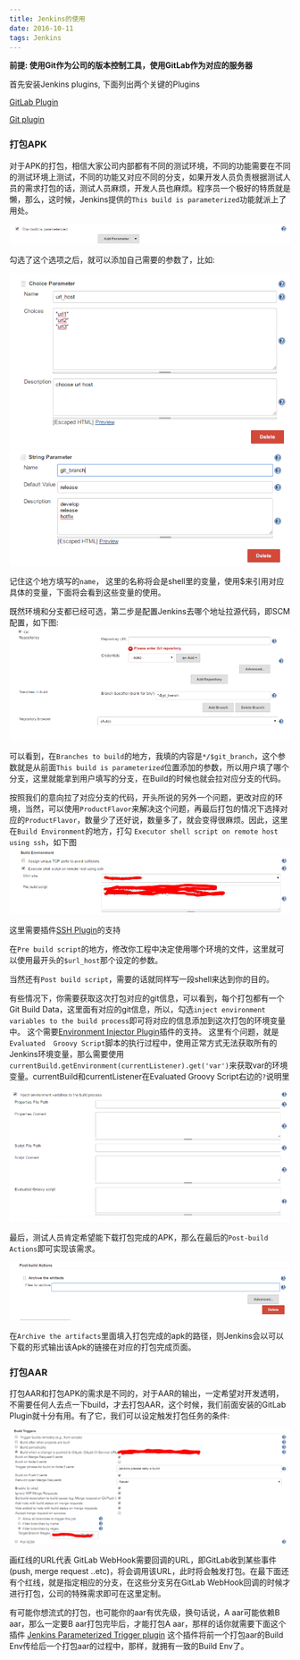 ```yaml
---
title: Jenkins的使用
date: 2016-10-11
tags: Jenkins
---
```


**前提: 使用Git作为公司的版本控制工具，使用GitLab作为对应的服务器**

首先安装Jenkins plugins, 下面列出两个关键的Plugins

[GitLab Plugin](https://wiki.jenkins-ci.org/display/JENKINS/GitLab+Plugin)

[Git plugin](https://wiki.jenkins-ci.org/display/JENKINS/Git+Plugin)

### 打包APK

对于APK的打包，相信大家公司内部都有不同的测试环境，不同的功能需要在不同的测试环境上测试，不同的功能又对应不同的分支，如果开发人员负责根据测试人员的需求打包的话，测试人员麻烦，开发人员也麻烦。程序员一个极好的特质就是懒，那么，这时候，Jenkins提供的`This build is parameterized`功能就派上了用处。

![](/img/jenkins/build_params.png)

勾选了这个选项之后，就可以添加自己需要的参数了，比如:

![测试环境地址 ](/img/jenkins/url.png)
![git的分支名称](/img/jenkins/git_branch.png)

记住这个地方填写的`name`， 这里的名称将会是shell里的变量，使用$来引用对应具体的变量，下面将会看到这些变量的使用。

既然环境和分支都已经可选，第二步是配置Jenkins去哪个地址拉源代码，即SCM配置，如下图:
![](/img/jenkins/scm_git.png)

可以看到，在`Branches to build`的地方，我填的内容是`*/$git_branch`，这个参数就是从前面`This build is parameterized`位置添加的参数，所以用户填了哪个分支，这里就能拿到用户填写的分支，在Build的时候也就会拉对应分支的代码。

按照我们的意向拉了对应分支的代码，开头所说的另外一个问题，更改对应的环境，当然，可以使用`ProductFlavor`来解决这个问题，再最后打包的情况下选择对应的`ProductFlavor`，数量少了还好说，数量多了，就会变得很麻烦。因此，这里在`Build Environment`的地方，打勾
`Executor shell script on remote host using ssh`，如下图
![](/img/jenkins/change_env.png)

这里需要插件[SSH Plugin](https://wiki.jenkins.io/display/JENKINS/SSH+plugin?focusedCommentId=43713480)的支持

在`Pre build script`的地方，修改你工程中决定使用哪个环境的文件，这里就可以使用最开头的`$url_host`那个设定的参数。

当然还有`Post build script`，需要的话就同样写一段shell来达到你的目的。

有些情况下，你需要获取这次打包对应的git信息，可以看到，每个打包都有一个Git Build Data，这里面有对应的git信息，所以，勾选`inject environment variables to the build process`即可将对应的信息添加到这次打包的环境变量中。
这个需要[Environment Injector Plugin](https://wiki.jenkins-ci.org/display/JENKINS/EnvInject+Plugin)插件的支持。
这里有个问题，就是`Evaluated  Groovy Script`脚本的执行过程中，使用正常方式无法获取所有的Jenkins环境变量，那么需要使用`currentBuild.getEnvironment(currentListener).get('var')`来获取var的环境变量。currentBuild和currentListener在Evaluated  Groovy Script右边的`?`说明里

![](/img/jenkins/build_env_inject.png)

最后，测试人员肯定希望能下载打包完成的APK，那么在最后的`Post-build Actions`即可实现该需求。

![](/img/jenkins/post_build_action.png)

在`Archive the artifacts`里面填入打包完成的apk的路径，则Jenkins会以可以下载的形式输出该Apk的链接在对应的打包完成页面。

### 打包AAR

打包AAR和打包APK的需求是不同的，对于AAR的输出，一定希望对开发透明，不需要任何人去点一下build，才去打包AAR，这个时候，我们前面安装的GitLab Plugin就十分有用。有了它，我们可以设定触发打包任务的条件:

![](/img/jenkins/build_trigger.png)

画红线的URL代表  GitLab WebHook需要回调的URL，即GitLab收到某些事件(push, merge request ..etc)，将会调用该URL，此时将会触发打包。在最下面还有个红线，就是指定相应的分支，在这些分支另在GitLab WebHook回调的时候才进行打包，公司的特殊需求即可在这里定制。

有可能你想流式的打包，也可能你的aar有优先级，换句话说，A aar可能依赖B aar，那么一定要B aar打包完毕后，才能打包A aar，那样的话你就需要下面这个插件
[Jenkins Parameterized Trigger plugin](https://wiki.jenkins-ci.org/display/JENKINS/Parameterized+Trigger+Plugin)
这个插件将前一个打包aar的Build Env传给后一个打包aar的过程中，那样，就拥有一致的Build Env了。

